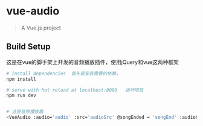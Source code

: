 # vue-audio

> A Vue.js project

## Build Setup

这是在vue的脚手架上开发的音频播放插件，使用jQuery和vue这两种框架 
``` bash
# install dependencies  首先是安装需要的依赖， 
npm install

# serve with hot reload at localhost:8080   运行项目
npm run dev


# 这是音频播放器
<VueAudio :audio='audio' :src='audioSrc' @songEnded = 'songEnd' :audioCss = 'audioCss'/>







